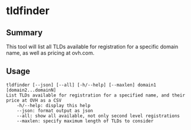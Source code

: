 # tldfinder

## Summary
This tool will list all TLDs available for registration for a specific domain
name, as well as pricing at ovh.com.

## Usage

```
tldfinder [--json] [--all] [-h/--help] [--maxlen] domain1 [domain2...domainN]
List TLDs available for registration for a specified name, and their price at OVH as a CSV
	-h/--help: display this help
	--json: format output as json
	--all: show all available, not only second level registrations
	--maxlen: specify maximum length of TLDs to consider
```
